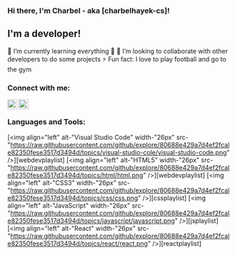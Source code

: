 ### Hi there, I'm Charbel - aka [charbelhayek-cs]!

## I'm a developer!
🌱 I’m currently learning everything 🤣
👯 I’m looking to collaborate with other developers to do some projects
⚡ Fun fact: I love to play football and go to the gym

### Connect with me:
[<img align="left" alt="charbelhayek-cs | LinkedIn" width="22px" src="https://cdn.jsdelivr.net/npm/simple-icons@v3/icons/linkedin.svg"  />][Linkedin]
[<img align="left" alt="charbelhayek-cs | Instagram" width="22px" src="https://cdn.jsdelivr.net/npm/simple-icons@v3/icons/instagram.svg"  />][instagram]

<br />

### Languages and Tools:


[<img align="left" alt-"Visual Studio Code" width-"26px" src-"https://raw.githubusercontent.com/github/explore/80688e429a7d4ef2fcale82350fese3517d3494d/topics/visual-studio-cole/visual-studio-code.png" />][webdevplaylist]
[<img align="left" alt-"HTML5" width-"26px" src-"https://raw.githubusercontent.com/github/explore/80688e429a7d4ef2fcale82350fese3517d3494d/topics/html/html.png" />][webdevplaylist]
[<img align="left" alt-"CSS3" width-"26px" src-"https://raw.githubusercontent.com/github/explore/80688e429a7d4ef2fcale82350fese3517d3494d/topics/css/css.png" />][cssplaylist]
[<img align="left" alt-"JavaScript" width-"26px" src-"https://raw.githubusercontent.com/github/explore/80688e429a7d4ef2fcale82350fese3517d3494d/topics/javascript/javascript.png" />][jsplaylist]
[<img align="left" alt-"React" width-"26px" src-"https://raw.githubusercontent.com/github/explore/80688e429a7d4ef2fcale82350fese3517d3494d/topics/react/react.png" />][reactplaylist]

<br />
<br />

[Linkedin]: https://www.linkedin.com/in/charbel-hayek-2021
[instagram]: https://www.instagram.com/charbelhayek01/
